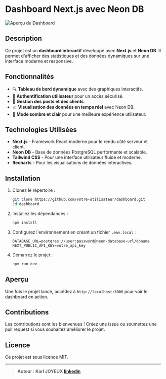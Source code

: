 # Dashboard Next.js avec Neon DB

![Aperçu du Dashboard](./image.png)

## Description
Ce projet est un **dashboard interactif** développé avec **Next.js** et **Neon DB**. Il permet d'afficher des statistiques et des données dynamiques sur une interface moderne et responsive.

## Fonctionnalités
- 🔍 **Tableau de bord dynamique** avec des graphiques interactifs.
- 🔐 **Authentification utilisateur** pour un accès sécurisé.
- 📅 **Gestion des posts et des clients**.
- 📈 **Visualisation des données en temps réel** avec Neon DB.
- 🎨 **Mode sombre et clair** pour une meilleure expérience utilisateur.

## Technologies Utilisées
- **Next.js** - Framework React moderne pour le rendu côté serveur et client.
- **Neon DB** - Base de données PostgreSQL performante et scalable.
- **Tailwind CSS** - Pour une interface utilisateur fluide et moderne.
- **Recharts** - Pour les visualisations de données interactives.

## Installation
1. Clonez le répertoire :
   ```bash
   git clone https://github.com/votre-utilisateur/dashboard.git
   cd dashboard
   ```
2. Installez les dépendances :
   ```bash
   npm install
   ```
3. Configurez l'environnement en créant un fichier `.env.local` :
   ```env
   DATABASE_URL=postgres://user:password@neon-database-url/dbname
   NEXT_PUBLIC_API_KEY=votre_api_key
   ```
4. Démarrez le projet :
   ```bash
   npm run dev
   ```

## Aperçu
Une fois le projet lancé, accédez à `http://localhost:3000` pour voir le dashboard en action.

## Contributions
Les contributions sont les bienvenues ! Créez une issue ou soumettez une pull request si vous souhaitez améliorer le projet.

## Licence
Ce projet est sous licence MIT.

---
> **Auteur : Karl JOYEUX [linkedin](www.linkedin.com/in/karl-joyeux)** 

